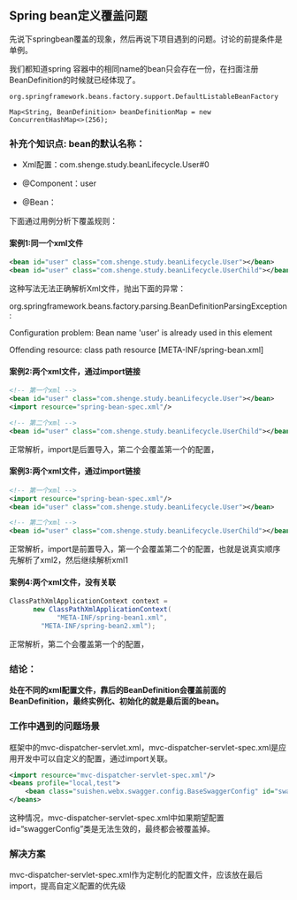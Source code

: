 ## Spring bean定义覆盖问题

先说下springbean覆盖的现象，然后再说下项目遇到的问题。讨论的前提条件是单例。

我们都知道spring 容器中的相同name的bean只会存在一份，在扫面注册BeanDefinition的时候就已经体现了。

`org.springframework.beans.factory.support.DefaultListableBeanFactory`

`Map<String, BeanDefinition> beanDefinitionMap = new ConcurrentHashMap<>(256);`

### 补充个知识点: bean的默认名称：

- Xml配置：com.shenge.study.beanLifecycle.User#0

- @Component：user
- @Bean：

下面通过用例分析下覆盖规则：

#### 案例1:同一个xml文件

```xml
<bean id="user" class="com.shenge.study.beanLifecycle.User"></bean>
<bean id="user" class="com.shenge.study.beanLifecycle.UserChild"></bean>
```

这种写法无法正确解析Xml文件，抛出下面的异常：

org.springframework.beans.factory.parsing.BeanDefinitionParsingException: 

Configuration problem: Bean name 'user' is already used in this <beans> element

Offending resource: class path resource [META-INF/spring-bean.xml]

#### 案例2:两个xml文件，通过import链接

```xml
<!-- 第一个xml -->
<bean id="user" class="com.shenge.study.beanLifecycle.User"></bean>
<import resource="spring-bean-spec.xml"/>

<!-- 第二个xml -->
<bean id="user" class="com.shenge.study.beanLifecycle.UserChild"></bean>
```

正常解析，import是后置导入，第二个会覆盖第一个的配置，

#### 案例3:两个xml文件，通过import链接

```xml
<!-- 第一个xml -->
<import resource="spring-bean-spec.xml"/>
<bean id="user" class="com.shenge.study.beanLifecycle.User"></bean>

<!-- 第二个xml -->
<bean id="user" class="com.shenge.study.beanLifecycle.UserChild"></bean>
```

正常解析，import是前置导入，第一个会覆盖第二个的配置，也就是说真实顺序先解析了xml2，然后继续解析xml1

#### 案例4:两个xml文件，没有关联

```java
ClassPathXmlApplicationContext context =
      new ClassPathXmlApplicationContext(
            "META-INF/spring-bean1.xml",
  		"META-INF/spring-bean2.xml");
```

正常解析，第二个会覆盖第一个的配置，

### 结论：

**处在不同的xml配置文件，靠后的BeanDefinition会覆盖前面的BeanDefinition，最终实例化、初始化的就是最后面的bean。**

### 工作中遇到的问题场景

框架中的mvc-dispatcher-servlet.xml，mvc-dispatcher-servlet-spec.xml是应用开发中可以自定义的配置，通过import关联。

```xml
<import resource="mvc-dispatcher-servlet-spec.xml"/>
<beans profile="local,test">
    <bean class="suishen.webx.swagger.config.BaseSwaggerConfig" id="swaggerConfig"/>
</beans>
```

这种情况，mvc-dispatcher-servlet-spec.xml中如果期望配置id=“swaggerConfig”类是无法生效的，最终都会被覆盖掉。

### 解决方案

mvc-dispatcher-servlet-spec.xml作为定制化的配置文件，应该放在最后import，提高自定义配置的优先级